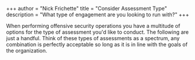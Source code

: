 +++
author = "Nick Frichette"
title = "Consider Assessment Type"
description = "What type of engagement are you looking to run with?"
+++

When performing offensive security operations you have a multitude of options for the type of assessment you'd like to conduct. The following are just a handful. Think of these types of assessments as a spectrum, any combination is perfectly acceptable so long as it is in line with the goals of the organization.
